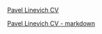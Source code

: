 [Pavel Linevich CV](https://pavelgith.github.io/rsschool-cv/)

[Pavel Linevich CV  - markdown](https://pavelgith.github.io/rsschool-cv/cv)
